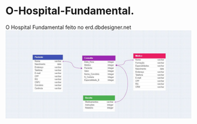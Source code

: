 # O-Hospital-Fundamental.
O Hospital Fundamental feito no erd.dbdesigner.net
<img src="./Hospital.pdf">
